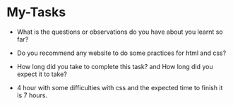 # My-Tasks

- What is the questions or observations do you have about you learnt so far?
- Do you recommend any website to do some practices for html and css?

- How long did you take to complete this task? and How long did you expect it to take?
- 4 hour with some difficulties with css and the expected time to finish it is 7 hours.

  
